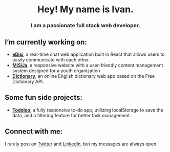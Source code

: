 <h1 align="center">Hey! My name is Ivan.</h1>
<h3 align="center">I am a passionate full stack web developer.</h3>

<h2>I’m currently working on:</h2>
<ul>
  <li><a href="https://edisi.netlify.app/" target="blank"><b>eDisi</b></a><span>, a real-time chat web application built in React that allows users to easily communicate with each other.</span></li>
  <li><a href="https://github.com/isamardzija/misija-web" target="blank"><b>MiSiJa</b></a><span>, a responsive website with a user-friendly content management system designed for a youth organization</span></li>
    <li><a href="https://github.com/isamardzija/dictionary" target="blank"><b>Dictionary</b></a><span>, an online English dictionary web app based on the Free Dictionary API.</span></li>  
</ul>

<h2>Some fun side projects:</h2>
<ul>
  <li><a href="https://github.com/isamardzija/todoloo" target="blank"><b>Todoloo</b></a><span>, a fully responsive to-do app, utilizing localStorage to save the data, and a filtering feature for better task management.</span></li>
</li>  
</ul>

<h2 align="left">Connect with me:</h2>
<p align="left">
  <span>I rarely post on <a href="https://twitter.com/i_samardzija" target="blank"><span>Twitter</span></a> and 
<a href="https://linkedin.com/in/ivansamardzija" target="blank">LinkedIn</a>, but my messages are always open.</span>
</p>

